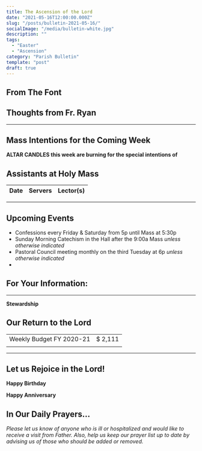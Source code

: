 ```yaml
---
title: The Ascension of the Lord
date: "2021-05-16T12:00:00.000Z"
slug: "/posts/bulletin-2021-05-16/"
socialImage: "/media/bulletin-white.jpg"
description: ""
tags:
  - "Easter"
  - "Ascension"
category: "Parish Bulletin"
template: "post"
draft: true
---
```


## From The Font



## Thoughts from Fr. Ryan



---

## Mass Intentions for the Coming Week



**ALTAR CANDLES this week are burning for the special intentions of**

## Assistants at Holy Mass

| Date | Servers | Lector(s) |
| :--: | :--: | :--: |

---

## Upcoming Events

* Confessions every Friday & Saturday from 5p until Mass at 5:30p
* Sunday Morning Catechism in the Hall after the 9:00a Mass *unless otherwise indicated*
* Pastoral Council meeting monthly on the third Tuesday at 6p *unless otherwise indicated*
*  


## For Your Information:


---

**Stewardship** 

## Our Return to the Lord
| | |
| :--- | ---: |
| Weekly Budget FY 2020-21 | $ 2,111 |
| | |

---

## Let us Rejoice in the Lord!

**Happy Birthday** 

**Happy Anniversary** 

## In Our Daily Prayers… 

*Please let us know of anyone who is ill or hospitalized and would like to receive a visit from Father. Also, help us keep our prayer list up to date by advising us of those who should be added or removed.*

